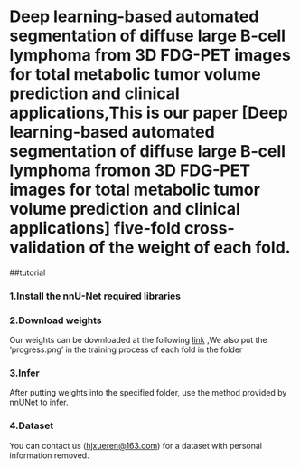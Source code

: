 # Deep learning-based automated  segmentation  of diffuse large B-cell lymphoma from 3D FDG-PET images for total metabolic tumor volume prediction and clinical applications,This is our paper [Deep learning-based automated segmentation of diffuse large B-cell lymphoma fromon 3D FDG-PET images for total metabolic tumor volume prediction and clinical applications] five-fold cross-validation of the weight of each fold.
##tutorial
### 1.Install the nnU-Net required libraries

### 2.Download weights
Our weights can be downloaded at the following [link](https://drive.google.com/file/d/1NDEiAMGt7ddhNWVo5fM8X7oxa9Elgi_G/view?usp=sharing)
,We also put the ‘progress.png’ in the training process of each fold in the folder
### 3.Infer
After putting weights into the specified folder, use the method provided by nnUNet to infer.
### 4.Dataset
You can contact us (hjxueren@163.com) for a dataset with personal information removed.
